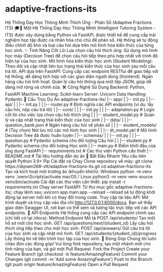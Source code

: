 # adaptive-fractions-its
Hệ Thống Dạy Học Thông Minh Thích Ứng - Phân Số (Adaptive Fractions ITS) 🎓🧮
Một Hệ Thống Dạy Học Thông Minh (Intelligent Tutoring System - ITS) được xây dựng bằng Python và FastAPI, được thiết kế để cung cấp trải nghiệm học tập được cá nhân hóa cho chủ đề phân số. Hệ thống sẽ tự động điều chỉnh độ khó và loại câu hỏi dựa trên mô hình hóa kiến thức của từng học sinh.
✨ Tính Năng Cốt Lõi
Lựa chọn câu hỏi thích ứng: Sử dụng mô hình học máy (Decision Tree) để chọn câu hỏi tiếp theo phù hợp nhất với trình độ hiện tại của học sinh.
Mô hình hóa kiến thức học sinh (Student Modeling): Theo dõi và cập nhật liên tục trạng thái kiến thức của học sinh sau mỗi câu trả lời.
API dựa trên FastAPI: Cung cấp các endpoint RESTful để giao tiếp với hệ thống, dễ dàng tích hợp với các giao diện người dùng (frontend).
Ngân hàng câu hỏi linh hoạt: Quản lý câu hỏi thông qua một tệp JSON, giúp dễ dàng mở rộng và chỉnh sửa.
🛠️ Công Nghệ Sử Dụng
Backend: Python, FastAPI
Machine Learning: Scikit-learn
Server: Uvicorn
Data Handling: Pydantic
📂 Cấu Trúc Dự Án
adaptive-fractions-its/
|-- app/
|   |-- init.py
|   |-- api/
|   |   |-- init.py
|   |   |-- router.py         # Định nghĩa các API endpoints (ví dụ: lấy câu hỏi, nộp câu trả lời)
|   |-- core/
|   |   |-- init.py
|   |   |-- adaptation.py     # Logic cốt lõi cho việc lựa chọn câu hỏi thích ứng
|   |   |-- student_model.py  # Quản lý và cập nhật trạng thái kiến thức của học sinh
|   |-- data/
|   |   |-- question_bank.json # Ngân hàng câu hỏi về phân số
|   |   |-- student_models/    # (Tùy chọn) Nơi lưu trữ các mô hình học sinh
|   |   |-- dt_model.pkl       # Mô hình Decision Tree đã được huấn luyện
|   |-- schemas/
|   |   |-- init.py
|   |   |-- question.py       # Pydantic schema cho đối tượng Câu hỏi
|   |   |-- student.py        # Pydantic schema cho đối tượng Học sinh
|   |-- main.py               # Điểm khởi đầu của ứng dụng FastAPI
|-- requirements.txt          # Các thư viện Python cần thiết
|-- README.md                 # Tài liệu hướng dẫn dự án
🚀 Bắt Đầu Nhanh
Yêu cầu tiên quyết
Python 3.9+
Pip
Cài đặt và Chạy
Clone repository về máy:
git clone https://dqnam268-vtt/adaptive-fractions-its.git
cd adaptive-fractions-its
Tạo và kích hoạt môi trường ảo (khuyến khích):
Windows
python -m venv venv
.\venv\Scripts\activate
macOS / Linux
python3 -m venv venv
source venv/bin/activate
Cài đặt các thư viện cần thiết:
pip install -r requirements.txt
Chạy server FastAPI: Từ thư mục gốc adaptive-fractions-its/, chạy lệnh sau:
uvicorn app.main:app --reload
--reload sẽ tự động khởi động lại server mỗi khi có thay đổi trong code.
Truy cập tài liệu API: Mở trình duyệt và truy cập vào địa chỉ http://127.0.0.1:8000/docs. Bạn sẽ thấy giao diện Swagger UI, nơi bạn có thể xem và tương tác trực tiếp với các API endpoints.
🤖 API Endpoints
Hệ thống cung cấp các API endpoint chính sau (chi tiết có tại /docs):
Method
Endpoint
Mô tả
POST
/api/students/
Tạo một hồ sơ mới cho học sinh.
GET
/api/questions/next/{student_id}
Lấy câu hỏi thích ứng tiếp theo cho một học sinh.
POST
/api/answers/
Gửi câu trả lời của học sinh và cập nhật mô hình.
GET
/api/students/{student_id}/progress
Lấy thông tin về tiến trình học tập của học sinh.
🤝 Đóng Góp
Chúng tôi luôn chào đón các đóng góp! Vui lòng fork repository, tạo một nhánh mới cho tính năng của bạn, và gửi một Pull Request.
Fork the Project
Create your Feature Branch (git checkout -b feature/AmazingFeature)
Commit your Changes (git commit -m 'Add some AmazingFeature')
Push to the Branch (git push origin feature/AmazingFeature)
Open a Pull Request
